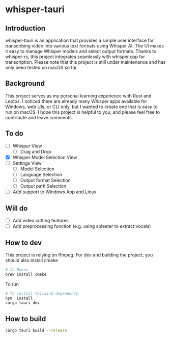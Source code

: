 # whisper-tauri

## Introduction

whisper-tauri is an application that provides a simple user interface for transcribing video into various text formats using Whisper AI. The UI makes it easy to manage Whisper models and select output formats. Thanks to whisper-rs, this project integrates seamlessly with whisper.cpp for transcription. Please note that this project is still under maintenance and has only been tested on macOS so far.

## Background

This project serves as my personal learning experience with Rust and Leptos. I noticed there are already many Whisper apps available for Windows, web UIs, or CLI only, but I wanted to create one that is easy to run on macOS. I hope this project is helpful to you, and please feel free to contribute and leave comments.

## To do

- [ ] Whisper View
  - [ ] Drag and Drop
- [x] Whisper Model Selection View
- [ ] Settings View
  - [ ] Model Selection
  - [ ] Language Selection
  - [ ] Output format Selection
  - [ ] Output path Selection
- [ ] Add support to Windows App and Linux

## Will do

- [ ] Add video cutting features
- [ ] Add preprocessing function (e.g. using spleeter to extract vocals)

## How to dev

This project is relying on ffmpeg. For dev and building the project, you should also install cmake

```sh
# In Macos
brew install cmake
```

To run

```sh
# To install Tailwind dependency
npm  install
cargo tauri dev
```

## How to build

```sh
cargo tauri build --release
```
